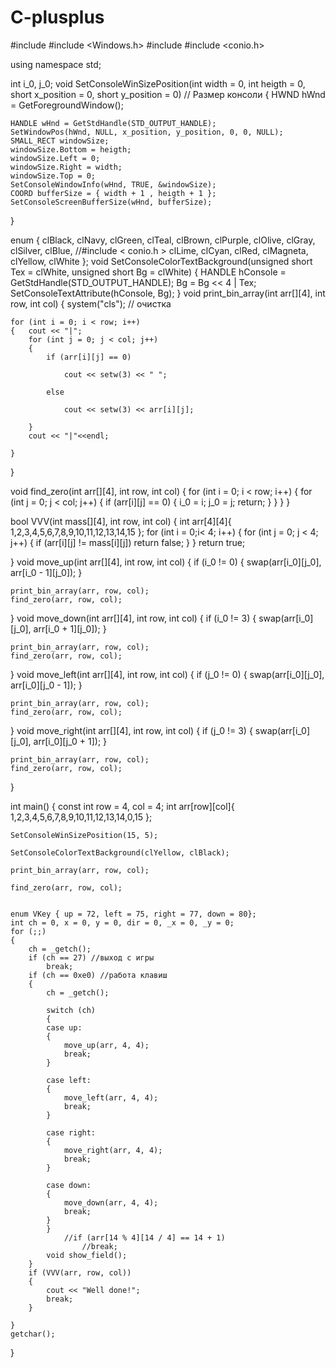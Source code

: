 # C-plusplus
#include <iostream>
#include <Windows.h>
#include <iomanip>
#include <conio.h>

using namespace std;

int i_0, j_0;
void SetConsoleWinSizePosition(int width = 0, int heigth = 0, short x_position = 0, short y_position = 0) // Размер консоли
{
	HWND hWnd = GetForegroundWindow();

	HANDLE wHnd = GetStdHandle(STD_OUTPUT_HANDLE);
	SetWindowPos(hWnd, NULL, x_position, y_position, 0, 0, NULL);
	SMALL_RECT windowSize;
	windowSize.Bottom = heigth;
	windowSize.Left = 0;
	windowSize.Right = width;
	windowSize.Top = 0;
	SetConsoleWindowInfo(wHnd, TRUE, &windowSize);
	COORD bufferSize = { width + 1 , heigth + 1 };
	SetConsoleScreenBufferSize(wHnd, bufferSize);
}

enum {
	clBlack, clNavy, clGreen, clTeal, clBrown,
	clPurple, clOlive, clGray, clSilver, clBlue,  //#include < conio.h >
	clLime, clCyan, clRed, clMagneta, clYellow,
	clWhite
};
void SetConsoleColorTextBackground(unsigned short Tex = clWhite, unsigned short Bg = clWhite)
{
	HANDLE hConsole = GetStdHandle(STD_OUTPUT_HANDLE);
	Bg = Bg << 4 | Tex;
	SetConsoleTextAttribute(hConsole, Bg);
}
void print_bin_array(int arr[][4], int row, int col)
{
	system("cls"); // очистка

	
	for (int i = 0; i < row; i++)
	{	cout << "|";
		for (int j = 0; j < col; j++)
		{
			if (arr[i][j] == 0)

				cout << setw(3) << " ";
			
			else 
			
				cout << setw(3) << arr[i][j];	
		
		}
		cout << "|"<<endl;

	}
	
}


void find_zero(int arr[][4], int row, int col)
{
	for (int i = 0; i < row; i++)
	{
		for (int j = 0; j < col; j++)
		{
			if (arr[i][j] == 0)
			{
				i_0 = i;
				j_0 = j;
				return;
			}
		}
	}
}

bool VVV(int mass[][4], int row, int col)
{
	int arr[4][4]{ 1,2,3,4,5,6,7,8,9,10,11,12,13,14,15 };
	for (int i = 0;i< 4; i++)
	{
		for (int j = 0; j < 4; j++)
		{
			if (arr[i][j] != mass[i][j])
				return false;
		}
	}
	return true;
		 
}
void move_up(int arr[][4], int row, int col)
{
	if (i_0 != 0)
	{
		swap(arr[i_0][j_0], arr[i_0 - 1][j_0]);
	}

	print_bin_array(arr, row, col);
	find_zero(arr, row, col);
}
void move_down(int arr[][4], int row, int col)
{
	if (i_0 != 3)
	{
		swap(arr[i_0][j_0], arr[i_0 + 1][j_0]);
	}

	print_bin_array(arr, row, col);
	find_zero(arr, row, col);
}
void move_left(int arr[][4], int row, int col)
{
	if (j_0 != 0)
	{
		swap(arr[i_0][j_0], arr[i_0][j_0 - 1]);
	}

	print_bin_array(arr, row, col);
	find_zero(arr, row, col);
} 
void move_right(int arr[][4], int row, int col)
{
	if (j_0 != 3)
	{
		swap(arr[i_0][j_0], arr[i_0][j_0 + 1]);
	}

	print_bin_array(arr, row, col);
	find_zero(arr, row, col);
}

int main()
{
	const int row = 4, col = 4;
	int arr[row][col]{ 1,2,3,4,5,6,7,8,9,10,11,12,13,14,0,15 };

	SetConsoleWinSizePosition(15, 5);
	
	SetConsoleColorTextBackground(clYellow, clBlack);
	
	print_bin_array(arr, row, col); 
	
	find_zero(arr, row, col);
	

	enum VKey { up = 72, left = 75, right = 77, down = 80};
	int ch = 0, x = 0, y = 0, dir = 0, _x = 0, _y = 0;
	for (;;)
	{
		ch = _getch();
		if (ch == 27) //выход с игры
			break;
		if (ch == 0xe0) //работа клавиш
		{
			ch = _getch();

			switch (ch)
			{
			case up:
			{
				move_up(arr, 4, 4);
				break;
			}

			case left:
			{
				move_left(arr, 4, 4);
				break;
			}

			case right:
			{
				move_right(arr, 4, 4);
				break;
			}

			case down:
			{
				move_down(arr, 4, 4);
				break;
			}
			}
				//if (arr[14 % 4][14 / 4] == 14 + 1)
					//break;
			void show_field();
		}
		if (VVV(arr, row, col))
		{
			cout << "Well done!";
			break;
		}
		
	}
	getchar();
}
